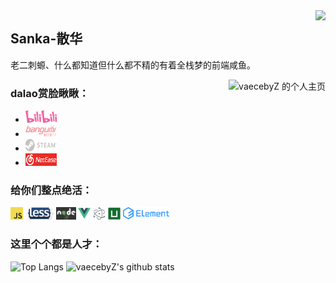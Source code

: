 <img align="right" src="https://count.getloli.com/get/@:vaecebyZ?theme=rule34">

## Sanka-散华

老二刺螈、什么都知道但什么都不精的有着全栈梦的前端咸鱼。

<img align="right" src="http://bgm.tv/chart/img/559454" border="0" alt="vaecebyZ 的个人主页" />

### **dalao赏脸瞅瞅：**

- <a href="https://space.bilibili.com/15093822"><code><img height="20" width="50" src="https://github.com/vaecebyZ/vaecebyZ/blob/main/bilibili.png"></code></a>
- <a href="http://bgm.tv/user/559454"><code><img height="20" width="50" src="https://github.com/vaecebyZ/vaecebyZ/blob/main/bangumi.png"></code></a>
- <a href="https://steamcommunity.com/id/xHz233/"><code><img height="20" width="50" src="https://github.com/vaecebyZ/vaecebyZ/blob/main/steam.png"></code></a>
- <a href="https://music.163.com/#/user/home?id=107536139"><code><img height="20" width="50" src="https://github.com/vaecebyZ/vaecebyZ/blob/main/netease.png"></code></a>

### **给你们整点绝活：**

<code><img height="20" src="https://raw.githubusercontent.com/github/explore/80688e429a7d4ef2fca1e82350fe8e3517d3494d/topics/javascript/javascript.png"></code>
<code><img height="20" src="https://github.com/vaecebyZ/vaecebyZ/blob/main/less.png"></code>
<code><img height="20" src="https://github.com/vaecebyZ/vaecebyZ/blob/main/nodejs.png"></code>
<code><img height="20" src="https://raw.githubusercontent.com/github/explore/80688e429a7d4ef2fca1e82350fe8e3517d3494d/topics/vue/vue.png"></code>
<code><img height="20" src="https://github.com/vaecebyZ/vaecebyZ/blob/main/electron.png"></code>
<code><img height="20" src="https://github.com/vaecebyZ/vaecebyZ/blob/main/uni.png"></code>
<code><img height="20" src="https://github.com/vaecebyZ/vaecebyZ/blob/main/element.png"></code>
### 这里个个都是人才：
![Top Langs](https://github-readme-stats.vercel.app/api/top-langs/?username=vaecebyZ)
![vaecebyZ's github stats](https://github-readme-stats.vercel.app/api?username=vaecebyZ&show_icons=true&theme=vue)